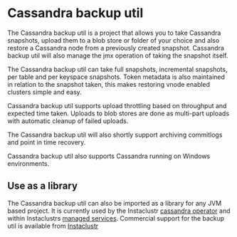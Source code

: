 # Cassandra backup util
The Cassandra backup util is a project that allows you to take Cassandra snapshots, upload them to a blob store or folder of your choice and also restore a Cassandra node from a previously created snapshot. Cassandra backup util will also manage the jmx operation of taking the snapshot itself.

The Cassandra backup util can take full snapshots, incremental snapshots, per table and per keyspace snapshots. Token metadata is also maintained in relation to the snapshot taken, this makes restoring vnode enabled clusters simple and easy.

Cassandra backup util supports upload throttling based on throughput and expected time taken. Uploads to blob stores are done as multi-part uploads with automatic cleanup of failed uploads. 

The Cassandra backup util will also shortly support archiving commitlogs and point in time recovery.

Cassandra backup util also supports Cassandra running on Windows environments. 

## Use as a library
The Cassandra backup util can also be imported as a library for any JVM based project. It is currently used by the Instaclustr [cassandra operator](https://github.com/instaclustr/cassandra-operator) and within Instaclustrs [managed services](https://www.instaclustr.com). Commercial support for the backup util is available from [Instaclustr](https://www.instaclustr.com/services/cassandra-support/)
